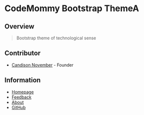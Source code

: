 # CodeMommy Bootstrap ThemeA

## Overview

> Bootstrap theme of technological sense

## Contributor

- [Candison November](http://www.kandisheng.com) - Founder

## Information

- [Homepage](http://www.CodeMommy.com)
- [Feedback](https://github.com/CodeMommy/BootstrapThemeA/issues)
- [About](https://github.com/CodeMommy/CodeMommy)
- [GitHub](https://github.com/CodeMommy/BootstrapThemeA)
